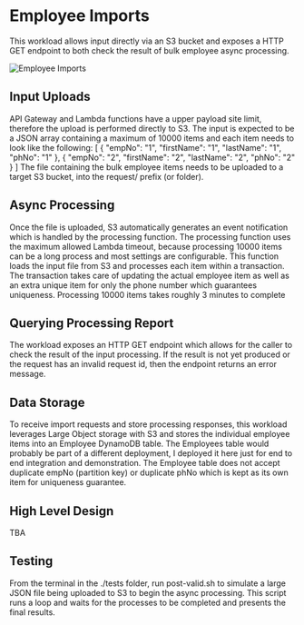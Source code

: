 # Employee Imports

This workload allows input directly via an S3 bucket and exposes a HTTP GET endpoint to both check the result of bulk employee async processing.

![Employee Imports](https://github.com/tponzoni/employee-imports/ImportApiV1.png)

## Input Uploads

API Gateway and Lambda functions have a upper payload site limit, therefore the upload is performed directly to S3.
The input is expected to be a JSON array containing a maximum of 10000 items and each item needs to look like the following:
[
   { "empNo": "1", "firstName": "1", "lastName": "1", "phNo": "1" },
    { "empNo": "2", "firstName": "2", "lastName": "2", "phNo": "2" }
]
The file containing the bulk employee items needs to be uploaded to a target S3 bucket, into the request/ prefix (or folder).

## Async Processing

Once the file is uploaded, S3 automatically generates an event notification which is handled by the processing function.
The processing function uses the maximum allowed Lambda timeout, because processing 10000 items can be a long process and most settings are configurable.
This function loads the input file from S3 and processes each item within a transaction.
The transaction takes care of updating the actual employee item as well as an extra unique item for only the phone number which guarantees uniqueness.
Processing 10000 items takes roughly 3 minutes to complete

## Querying Processing Report

The workload exposes an HTTP GET endpoint which allows for the caller to check the result of the input processing.
If the result is not yet produced or the request has an invalid request id, then the endpoint returns an error message.

## Data Storage

To receive import requests and store processing responses, this workload leverages Large Object storage with S3 and stores the individual employee items into an Employee DynamoDB table.
The Employees table would probably be part of a different deployment, I deployed it here just for end to end integration and demonstration.
The Employee table does not accept duplicate empNo (partition key) or duplicate phNo which is kept as its own item for uniqueness guarantee.

## High Level Design

TBA

## Testing

From the terminal in the ./tests folder, run post-valid.sh to simulate a large JSON file being uploaded to S3 to begin the async processing.
This script runs a loop and waits for the processes to be completed and presents the final results.
